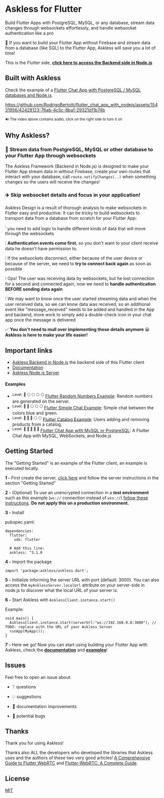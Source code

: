 # Askless for Flutter

Build Flutter Apps with PostgreSQL, MySQL, or any database, stream data changes through websockets effortlessly, and handle websocket authentication like a pro

🌟 If you want to build your Flutter App without Firebase and stream data from a database (like SQL) to the Flutter App,
Askless will save you a lot of time!

This is the Flutter side,
**[click here to access the Backend side in Node.js](https://github.com/RodrigoBertotti/Askless)**

## Built with Askless

Check the example of a [Flutter Chat App with PostgreSQL / MySQL databases and Node.js](https://github.com/RodrigoBertotti/flutter_chat_app_with_nodejs).

https://github.com/RodrigoBertotti/flutter_chat_app_with_nodejs/assets/15431956/42428123-76ab-4c5c-8ba1-29321d11b74b

<sup> 🔊 The video above contains audio, click on the right side to turn it on</sup>

## Why Askless?

### :muscle: **Stream data from PostgreSQL, MySQL or other database** to your Flutter App through websockets

The Askless Framework (Backend in Node.js) is designed to make your Flutter App
stream data in without Firebase, create your own routes that interact with your database,
call `route.notifyChanges(..)` when something changes so the users will receive the changes!

### :airplane: Skip websocket details and focus in your application!

Askless Design is a result of thorough analysis to make websockets in Flutter easy and productive.
It can be tricky to build websockets to transport data from a database from scratch for your Flutter App:

<sup>:grey_exclamation:</sup> you need to add logic to handle different kinds of data that will move through the websockets

:grey_exclamation: **Authentication events come first**, so you don't want to your client receive data he doesn't have permission to.

:grey_exclamation: If the websockets disconnect, either because of the user device or because of the server, we need to 
**try to connect back again** as soon as possible

:grey_exclamation: Ops! The user was receiving data by websockets, but he lost connection for a second and connected again, 
now we need to **handle authentication BEFORE sending data again**

:grey_exclamation: We may want to know once the user started streaming data and when the user received data, so we can know
data was received, so an additional event like "message_received" needs to be added and handled in the App and backend, more work to
simply add a double-check icon in your chat app once the message is delivered

:white_check_mark: **You don't need to mull over implementing these details anymore** :grinning: **Askless is here to make your life easier!**


## Important links
*  [Askless Backend in Node.js](https://github.com/RodrigoBertotti/askless) the backend side of this Flutter client
*  [Documentation](documentation.md)
*  [Askless Node.js Server](https://github.com/RodrigoBertotti/Askless)

#### Examples
*  <sup>Level:</sup> <sup>:red_circle: :white_circle: :white_circle: :white_circle: :white_circle:</sup> [Flutter Random Numbers Example](example/random_numbers): Random numbers are generated on the server.
*  <sup>Level:</sup> <sup>:red_circle: :red_circle: :white_circle: :white_circle: :white_circle:</sup> [Flutter Simple Chat Example](example/simple_chat): Simple chat between the colors blue and green.
*  <sup>Level:</sup> <sup>:red_circle: :red_circle: :red_circle: :white_circle: :white_circle:</sup> [Flutter Catalog Example](example/catalog): Users adding and removing products from a catalog.
*  <sup>Level:</sup> <sup>:red_circle: :red_circle: :red_circle: :red_circle: :red_circle:</sup> [Flutter Chat App with MySQL or PostgreSQL](https://github.com/RodrigoBertotti/flutter_chat_app_with_nodejs): A Flutter Chat App with MySQL, WebSockets, and Node.js

## Getting Started

The "Getting Started" is an example of the Flutter client,
an example is executed locally.
 
**1 -** First create the server, [click here](https://github.com/RodrigoBertotti/askless) and
follow the server instructions in the section "Getting Started"

**2 -** (Optional) To use an unencrypted connection in a **test environment** such as this example
(`ws://` connection instead of `wss://`) [follow these instructions](https://flutter.dev/docs/release/breaking-changes/network-policy-ios-android). **Do not apply this on a production environment.**

<!-- **3 -** (Optional) If you want to add video and audio calls for your Flutter App, [follow these instructions to set it up](documentation.md#video-and-audio-calls) -->

**3 -** Install

pubspec.yaml:

    dependencies:
      flutter:
        sdk: flutter
        
      # Add this line:
      askless: ^3.1.0

**4 -** Import the package

    import 'package:askless/askless.dart';

**5 -** Initialize
informing the server URL with port (default: 3000).
You can also access the `myAsklessServer.localUrl` attribute on your server-side in node.js
to discover what the local URL of your server is.

**6 -** Start Askless with `AsklessClient.instance.start()`
    
Example:

    void main() {
      AsklessClient.instance.start(serverUrl:"ws://192.168.0.8:3000"); // TODO: replace with the URL of your Askless Server
      runApp(MyApp());
    }    

**7 -** Here we go! Now you can start using building your Flutter App with Askless,
check the **[documentation](documentation.md)** and **[examples](#Examples)**!

## Issues

Feel free to open an issue about:

- :grey_question: questions

- :bulb: suggestions

- :page_facing_up: documentation improvements

- :ant: potential bugs

## Thanks
Thank you for using Askless!

Thanks also ALL the developers who developed the libraries that Askless
uses and the authors of these two very good articles! [A Comprehensive Guide to Flutter WebRTC](https://www.100ms.live/blog/flutter-webrtc) and [Flutter-WebRTC: A Complete Guide](https://www.videosdk.live/blog/flutter-webrtc).

## License

[MIT](LICENSE.txt)
